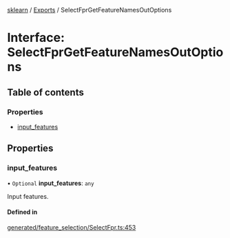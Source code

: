 [sklearn](../readme.md) / [Exports](../modules.md) / SelectFprGetFeatureNamesOutOptions

# Interface: SelectFprGetFeatureNamesOutOptions

## Table of contents

### Properties

- [input\_features](SelectFprGetFeatureNamesOutOptions.md#input_features)

## Properties

### input\_features

• `Optional` **input\_features**: `any`

Input features.

#### Defined in

[generated/feature_selection/SelectFpr.ts:453](https://github.com/transitive-bullshit/scikit-learn-ts/blob/367336a/packages/sklearn/src/generated/feature_selection/SelectFpr.ts#L453)
